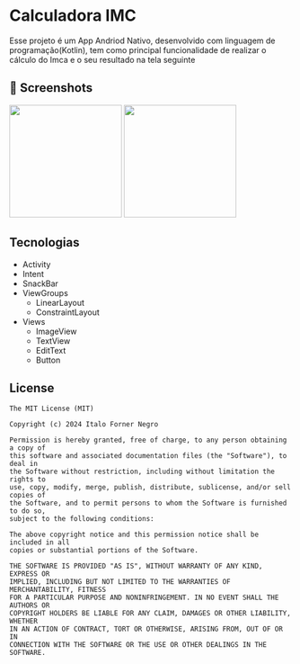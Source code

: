 # Calculadora IMC
Esse projeto é um App Andriod Nativo, desenvolvido com linguagem de programação(Kotlin), tem como principal funcionalidade de realizar o cálculo do Imca e o seu resultado na tela seguinte 
## :camera_flash: Screenshots
<!-- You can add more screenshots here if you like -->
<img src = "https://github.com/user-attachments/assets/d80f7de2-aa70-4a9b-ae6d-78ab40cd4af2" width = 200/>
<img src = "https://github.com/user-attachments/assets/f6d9f7f2-7044-41be-ba09-8c732eb29ae8" width = 200/>

## Tecnologias
- Activity
- Intent
- SnackBar
- ViewGroups
   - LinearLayout
   - ConstraintLayout
- Views
   - ImageView
   - TextView
   - EditText
   - Button


## License
```
The MIT License (MIT)

Copyright (c) 2024 Italo Forner Negro

Permission is hereby granted, free of charge, to any person obtaining a copy of
this software and associated documentation files (the "Software"), to deal in
the Software without restriction, including without limitation the rights to
use, copy, modify, merge, publish, distribute, sublicense, and/or sell copies of
the Software, and to permit persons to whom the Software is furnished to do so,
subject to the following conditions:

The above copyright notice and this permission notice shall be included in all
copies or substantial portions of the Software.

THE SOFTWARE IS PROVIDED "AS IS", WITHOUT WARRANTY OF ANY KIND, EXPRESS OR
IMPLIED, INCLUDING BUT NOT LIMITED TO THE WARRANTIES OF MERCHANTABILITY, FITNESS
FOR A PARTICULAR PURPOSE AND NONINFRINGEMENT. IN NO EVENT SHALL THE AUTHORS OR
COPYRIGHT HOLDERS BE LIABLE FOR ANY CLAIM, DAMAGES OR OTHER LIABILITY, WHETHER
IN AN ACTION OF CONTRACT, TORT OR OTHERWISE, ARISING FROM, OUT OF OR IN
CONNECTION WITH THE SOFTWARE OR THE USE OR OTHER DEALINGS IN THE SOFTWARE.
```
